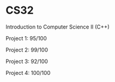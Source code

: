 # CS32
Introduction to Computer Science II (C++)


Project 1: 95/100  

Project 2: 99/100  

Project 3: 92/100  

Project 4: 100/100 
